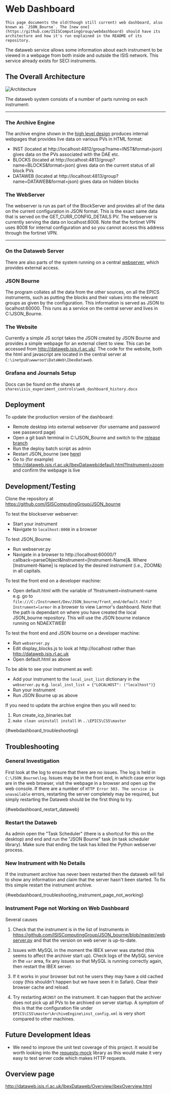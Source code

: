 # Web Dashboard

```{important}
This page documents the old(though still current) web dashboard, also known as `JSON_Bourne`. The [new one](https://github.com/ISISComputingGroup/webdashboard) should have its architecture and how it's run explained in the README of its repository. 
```

The dataweb service allows some information about each instrument to be viewed in a webpage from both inside and outside the ISIS network. This service already exists for SECI instruments.

## The Overall Architecture

![Architecture](dataweb_architecture.png)

The dataweb system consists of a number of parts running on each instrument:

---

### The Archive Engine

The archive engine shown in the [high level design](/overview/High-Level-Architectural-Design) produces internal webpages that provides live data on various PVs in HTML format:

* INST (located at http://localhost:4812/group?name=INST&format=json) gives data on the PVs associated with the DAE etc.
* BLOCKS (located at http://localhost:4813/group?name=BLOCKS&format=json) gives data on the current status of all block PVs
* DATAWEB (located at http://localhost:4813/group?name=DATAWEB&format=json) gives data on hidden blocks

### The WebServer

The webserver is run as part of the BlockServer and provides all of the data on the current configuration in JSON format. This is the exact same data that is served on the GET_CURR_CONFIG_DETAILS PV. The webserver is currently serving the data on localhost:8008. Note that the fortinet VPN uses 8008 for internal configuration and so you cannot access this address through the fortinet VPN.

---

### On the Dataweb Server

There are also parts of the system running on a central [webserver](/systems/Webserver), which provides external access.

### JSON Bourne

The program collates all the data from the other sources, on all the EPICS instruments, such as putting the blocks and their values into the relevant groups as given by the configuration. This information is served as JSON to localhost:60000. This runs as a service on the central server and lives in C:\JSON_Bourne.

### The Website

Currently a simple JS script takes the JSON created by JSON Bourne and provides a simple webpage for an external client to view. This can be accessed from http://dataweb.isis.rl.ac.uk/. The code for the website, both the html and javascript are located in the central server at `C:\inetpub\wwwroot\DataWeb\IbexDataweb`.

### Grafana and Journals Setup

Docs can be found on the shares at `shares\isis_experiment_controls\web_dashboard_history.docx`

## Deployment

To update the production version of the dashboard:
* Remote desktop into external webserver (for username and password see password page)
* Open a git bash terminal in C:\JSON_Bourne and switch to the [release branch](/deployment/Creating-a-release)
* Run the deploy batch script as admin
* Restart JSON_bourne (see [here](#webdashboard_restart_dataweb))
* Go to (for example) http://dataweb.isis.rl.ac.uk/IbexDataweb/default.html?Instrument=zoom and confirm the webpage is live

## Development/Testing

Clone the repository at https://github.com/ISISComputingGroup/JSON_bourne

To test the blockserver webserver:
* Start your instrument
* Navigate to `localhost:8008` in a browser

To test JSON_Bourne:
* Run webserver.py
* Navigate in a browser to http://localhost:60000/?callback=parseObject&Instrument=[Instrument-Name]&.
  Where [Instrument-Name] is replaced by the desired instrument (i.e., ZOOM&) in all capitals.

To test the front end on a developer machine:
* Open default.html with the variable of ?Instrument=instrument-name e.g. go to `file:///C:/Instrument/Dev/JSON_bourne/front_end/default.html?Instrument=larmor` in a browser to view Larmor's dashboard. Note that the path is dependant on where you have created the local JSON_bourne repository. This will use the JSON bourne instance running on NDAEXTWEB!

To test the front end and JSON bourne on a developer machine:
* Run `webserver.py`
* Edit display\_blocks.js to look at http://localhost rather than http://dataweb.isis.rl.ac.uk
* Open default.html as above

To be able to see your instrument as well:
* Add your instrument to the `local_inst_list` dictionary in the `webserver.py` e.g. `local_inst_list = {"LOCALHOST": ("localhost")}`
* Run your instrument
* Run JSON Bourne up as above

If you need to update the archive engine then you will need to:

1. Run create_icp_binaries.bat
1. `make clean uninstall install` in `..\EPICS\CSS\master`

{#webdashboard_troubleshooting}
## Troubleshooting

### General Investigation

First look at the log to ensure that there are no issues. The log is held in `C:\JSON_Bourne\log`. Issues may be in the front end, in which case error logs are in the web browser, visit the webpage in a browser and open up the web console.
If there are a number of `HTTP Error 503. The service is unavailable` errors, restarting the server completely may be required, but simply restarting the Dataweb should be the first thing to try.

{#webdashboard_restart_dataweb}
### Restart the Dataweb

As admin open the "Task Scheduler" (there is a shortcut for this on the desktop) and end and run the "JSON Bourne" task (in task scheduler library). Make sure that ending the task has killed the Python webserver process.

### New Instrument with No Details

If the instrument archive has never been restarted then the dataweb will fail to show any information and claim that the server hasn't been started. To fix this simple restart the instrument archive.

{#webdashboard_troubleshooting_instrument_page_not_working}
### Instrument Page not Working on Web Dashboard

Several causes

1. Check that the instrument is in the list of Instruments in https://github.com/ISISComputingGroup/JSON_bourne/blob/master/webserver.py and that the version on web server is up-to-date.

1. Issues with MySQL in the moment the IBEX server was started (this seems to affect the archiver start up). Check logs of the MySQL service in the `var` area, fix any issues so that MySQL is running correctly again, then restart the IBEX server.

1. If it works in your browser but not he users they may have a old cached copy (this shouldn't happen but we have seen it in Safari). Clear their browser cache and reload.

1. Try restarting `ARINST` on the instrument. It can happen that the archiver does not pick up all PVs to be archived on server startup. A symptom of this is that the configuration file under `EPICS\CSS\master\ArchiveEngine\inst_config.xml` is very short compared to other machines.

## Future Development Ideas

* We need to improve the unit test coverage of this project. It would be worth looking into the [requests-mock](https://pypi.python.org/pypi/requests-mock) library as this would make it very easy to test server code which makes HTTP requests.

## Overview page

http://dataweb.isis.rl.ac.uk/IbexDataweb/Overview/ibexOverview.html